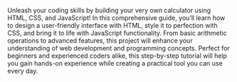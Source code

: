 Unleash your coding skills by building your very own calculator using HTML, CSS, and JavaScript! In this comprehensive guide, you’ll learn how to design a user-friendly interface with HTML, style it to perfection with CSS, and bring it to life with JavaScript functionality. From basic arithmetic operations to advanced features, this project will enhance your understanding of web development and programming concepts. Perfect for beginners and experienced coders alike, this step-by-step tutorial will help you gain hands-on experience while creating a practical tool you can use every day.
